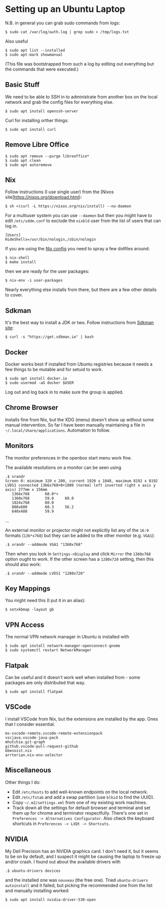 # Setting up an Ubuntu Laptop

N.B. in general you can grab sudo commands from logs:

    $ sudo cat /var/log/auth.log | grep sudo > /tmp/logs.txt

Also useful

    $ sudo apt list --installed
    $ sudo apt-mark showmanual

(This file was bootstrapped from such a log by editing out everything
but the commands that were executed.)

## Basic Stuff

We need to be able to SSH in to administrate from another box on the local network and grab the config files for everything else.

    $ sudo apt install openssh-server

Curl for installing orther things:

    $ sudo apt install curl

## Remove Libre Office

    $ sudo apt remove --purge libreoffice*
    $ sudo apt clean
    $ sudo apt autoremove


## Nix

Follow instructions (I use single user) from the [Nixos site]https://nixos.org/download.html):

    $ sh <(curl -L https://nixos.org/nix/install) --no-daemon

For a multiuser system you can use `--daemon` but then you might have to edit `/etc/sddm.conf` to exclude the `nixbld` user from the list of users that can log in.

```
[Users]
HideShells=/usr/bin/nologin,/sbin/nologin
```

If you are using the [Nix config](https://github.com/dsyer/nix-config) you need to spray a few dotfiles around:

    $ nix-shell
    $ make install

then we are ready for the user packages:

    $ nix-env -i user-packages

Nearly everything else installs from there, but there are a few other details to cover.

## Sdkman

It's the best way to install a JDK or two. Follow instructions from [Sdkman site](https://sdkman.io/install):

    $ curl -s "https://get.sdkman.io" | bash

## Docker

Docker works best if installed from Ubuntu registries because it needs a few things to be mutable and for setuid to work.

    $ sudo apt install docker.io
    $ sudo usermod -aG docker $USER

Log out and log back in to make sure the group is applied.

## Chrome Browser

Installs fine from Nix, but the XDG (menu) doesn't show up without some manual intervention. So far I have been manually maintaining a file in `~/.local/share/applications`. Automation to follow.

## Monitors

The monitor preferences in the openbox start menu work fine.

The available resolutions on a monitor can be seen using

    .$ xrandr
    Screen 0: minimum 320 x 200, current 1920 x 1848, maximum 8192 x 8192
    LVDS1 connected 1366x768+0+1080 (normal left inverted right x axis y axis) 277mm x 156mm
       1366x768       60.0*+
       1360x768       59.8     60.0  
       1024x768       60.0  
       800x600        60.3     56.2  
       640x480        59.9  
   ...
    
An external monitor or projector might not explicitly list any of the
`16:9` formats (`136*x768`) but they can be added to the other monitor
(e.g. `VGA1`):

    .$ xrandr --addmode VGA1 "1360x768"
    
Then when you look in `Settings->Display` and click `Mirror` the
`1360x768` option ought to work.  If the other screen has a `1280x720`
setting, then this should also work:

    .$ xrandr --addmode LVDS1 "1280x720"

## Key Mappings

You might need this (I put it in an alias):

    $ setxkbmap -layout gb


## VPN Access

The normal VPN network manager in Ubuntu is installed with 

    $ sudo apt install network-manager-openconnect-gnome
    $ sudo systemctl restart NetworkManager
    
## Flatpak

Can be useful and it doesn't work well when installed from - some packages are only distributed that way.

    $ sudo apt install flatpak

## VSCode

I install VSCode from Nix, but the extensions are installed by the app. Ones that I consider essential:

    ms-vscode-remote.vscode-remote-extensionpack
    vscjava.vscode-java-pack
    mhutchie.git-graph
    github.vscode-pull-request-github
    bbenoist.nix
    arrterian.nix-env-selector

## Miscellaneous

Other things I do:

* Edit `/etc/hosts` to add well-known endpoints on the local network.
* Edit `/etc/fstab` and add a swap partition (use `blkid` to find the UUID).
* Copy `~/.m2/settings.xml` from one of my existing work machines.
* Track down all the settings for default browser and terminal and set them up for chrome and terminator respectfully. There's one set in `Preferences -> Alternatives Configurator`. Also check the keyboard shortcuts in `Preferences -> LXQt -> Shortcuts`.

## NVIDIA

My Dell Precision has an NVIDIA graphics card. I don't need it, but it seems to be on by default, and I suspect it might be causing the laptop to freeze up and/or crash. I found out about the available drivers with

    .$ ubuntu-drivers devices

and the installed one was `nouveau` (the free one). Tried `ubuntu-drivers autoinstall` and it failed, but picking the recommended one from the list and manually installing worked:

    $ sudo apt install nvidia-driver-530-open